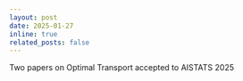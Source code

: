 ```yaml
---
layout: post
date: 2025-01-27 
inline: true
related_posts: false
---
```


Two papers on Optimal Transport accepted to AISTATS 2025
